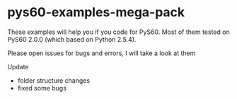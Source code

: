 # pys60-examples-mega-pack

These examples will help you if you code for PyS60.
Most of them tested on PyS60 2.0.0 (which based on Python 2.5.4).

Please open issues for bugs and errors, I will take a look at them

Update
 - folder structure changes
 - fixed some bugs
